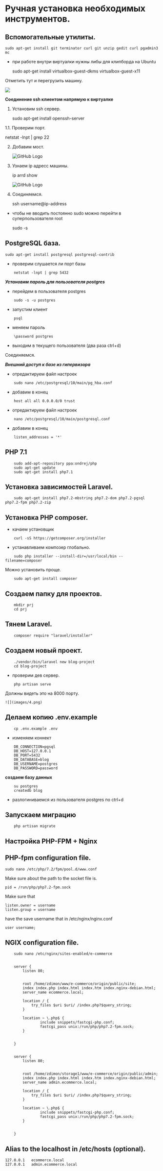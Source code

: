 # Ручная установка необходимых инструментов.

## Вспомогательные утилиты.

    sudo apt-get install git terminator curl git unzip gedit curl pgadmin3 mc

- при работе внутри виртуалки нужны либы для клипборда на Ubuntu

    sudo apt-get install virtualbox-guest-dkms virtualbox-guest-x11
    
Отметить тут и перегрузить машину.

![](images/clipboard.png)

**Соединение ssh клиентом напрямую к виртуалке**

1. Установим ssh сервер.

    sudo apt-get install openssh-server
    
1.1. Проверим порт.
   
   netstat -lnpt | grep 22
    
2. Добавим мост.

    ![GitHub Logo](images/1.png)
  
3. Узнаем ip адресс машины.

    ip arrd show

    ![GitHub Logo](images/2.png)      
  
4. Соединяемся.

    ssh username@ip-address  
    
- чтобы не вводить постоянно sudo можно перейти в суперпользователя root

    sudo -s
    
    
## PostgreSQL база.

    sudo apt-get install postgresql postgresql-contrib
    
- проверим слушается ли порт базы

```
    netstat -lnpt | grep 5432
```
   
***Установим пароль для пользователя postgres***

- перейдем в пользователя postgres  

```
    sudo -s -u postgres
```

- запустим клиент   

```
    psql
```

- меняем пароль 

```
    \password postgres
```
    
- выходим в текущего пользователя (два раза ctrl+d)  

Соединяемся.

[](images/3.png)  

***Внешний доступ к базе из гипервизора***

- отредактируем файл настроек 

```
    sudo nano /etc/postgresql/10/main/pg_hba.conf
```

- добавим в конец

```
    host all all 0.0.0.0/0 trust
```

- отредактируем файл настроек 

```
    nano /etc/postgresql/10/main/postgresql.conf
```
    
- добавим в конец

```
    listen_addresses = '*'
```

## PHP 7.1

```
    sudo add-apt-repository ppa:ondrej/php
    sudo apt-get update
    sudo apt-get install php7.1
```
    
## Установка зависимостей Laravel.

```
    sudo apt-get install php7.2-mbstring php7.2-dom php7.2-pgsql php7.2-fpm php7.2-zip
```

## Установка PHP composer.

- качаем установщик

```
    curl -sS https://getcomposer.org/installer
```  

- устанавливаем композер глобально.

```
    sudo php installer --install-dir=/usr/local/bin --filename=composer
```
    
Можно установить проще.

```
    sudo apt-get install composer
```
    
## Создаем папку для проектов.

```
    mkdir prj
    cd prj
```

## Тянем Laravel. 

```
    composer require "laravel/installer"
```

## Создаем новый проект.

```
    ./vendor/bin/laravel new blog-project
    cd blog-project
```
  
- проверим дев сервер.

```
    php artisan serve
```
 
Должны видеть это на 8000 порту.

    ![](images/4.png)    
    
    
## Делаем копию .env.example

```
    cp .env.example .env
```    
    
- изменяем коннект

```
    DB_CONNECTION=pgsql
    DB_HOST=127.0.0.1
    DB_PORT=5432
    DB_DATABASE=blog
    DB_USERNAME=postgres
    DB_PASSWORD=password
```

**создаем базу данных**

```
    su postgres
    createdb blog
```
    
- разлогиниваемся из пользователя postgres по ctrl+d
        
## Запускаем миграцию

```
    php artisan migrate
```    
    
## Настройка PHP-FPM + Nginx
    
## PHP-fpm configuration file.    

    sudo nano /etc/php/7.2/fpm/pool.d/www.conf
    
Make sure about the path to the socket file is.

    pid = /run/php/php7.2-fpm.sock
    
    
Make sure that 

    listen.owner = username
    listen.group = username
    
have the save username that in /etc/nginx/nginx.conf

    user username;
    
    
    
    
## NGIX configuration file.


```
    sudo nano /etc/nginx/sites-enabled/e-commerce
       
        
    server {
        listen 80;
        

        root /home/zdimon/www/e-commerce/origin/public/site;
        index index.php index.html index.htm index.nginx-debian.html;
        server_name ecommerce.local;

        location / {
            try_files $uri $uri/ /index.php?$query_string;
        }

        location ~ \.php$ {
                include snippets/fastcgi-php.conf;
                fastcgi_pass unix:/run/php/php7.2-fpm.sock;
        }        
        
        
    }
    
    
    server {
        listen 80;
        

        root /home/zdimon/storage1/www/e-commerce/origin/public/admin;
        index index.php index.html index.htm index.nginx-debian.html;
        server_name admin.ecommerce.local;

        location / {
            try_files $uri $uri/ /index.php?$query_string;
        }
        
        location ~ \.php$ {
                include snippets/fastcgi-php.conf;
                fastcgi_pass unix:/run/php/php7.2-fpm.sock;
        }  

        
    }
```    
    
## Alias to the localhost in /etc/hosts (optional).

    
    127.0.0.1	ecommerce.local
    127.0.0.1	admin.ecommerce.local
    
 
